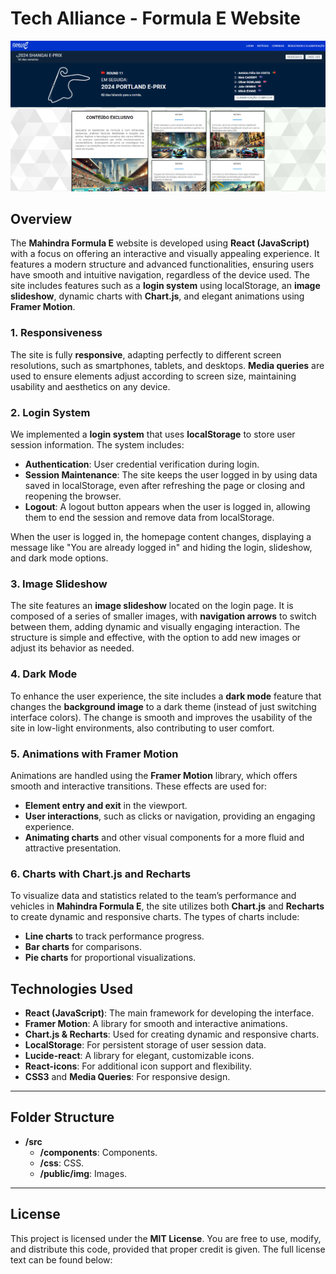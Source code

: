 # Tech Alliance - Formula E Website

<img src="/src/public/img/Screenshot_1.png">

## Overview

The **Mahindra Formula E** website is developed using **React (JavaScript)** with a focus on offering an interactive and visually appealing experience. It features a modern structure and advanced functionalities, ensuring users have smooth and intuitive navigation, regardless of the device used. The site includes features such as a **login system** using localStorage, an **image slideshow**, dynamic charts with **Chart.js**, and elegant animations using **Framer Motion**.

### 1. Responsiveness
The site is fully **responsive**, adapting perfectly to different screen resolutions, such as smartphones, tablets, and desktops. **Media queries** are used to ensure elements adjust according to screen size, maintaining usability and aesthetics on any device.

### 2. Login System
We implemented a **login system** that uses **localStorage** to store user session information. The system includes:
- **Authentication**: User credential verification during login.
- **Session Maintenance**: The site keeps the user logged in by using data saved in localStorage, even after refreshing the page or closing and reopening the browser.
- **Logout**: A logout button appears when the user is logged in, allowing them to end the session and remove data from localStorage.

When the user is logged in, the homepage content changes, displaying a message like "You are already logged in" and hiding the login, slideshow, and dark mode options.

### 3. Image Slideshow
The site features an **image slideshow** located on the login page. It is composed of a series of smaller images, with **navigation arrows** to switch between them, adding dynamic and visually engaging interaction. The structure is simple and effective, with the option to add new images or adjust its behavior as needed.

### 4. Dark Mode
To enhance the user experience, the site includes a **dark mode** feature that changes the **background image** to a dark theme (instead of just switching interface colors). The change is smooth and improves the usability of the site in low-light environments, also contributing to user comfort.

### 5. Animations with Framer Motion
Animations are handled using the **Framer Motion** library, which offers smooth and interactive transitions. These effects are used for:
- **Element entry and exit** in the viewport.
- **User interactions**, such as clicks or navigation, providing an engaging experience.
- **Animating charts** and other visual components for a more fluid and attractive presentation.

### 6. Charts with Chart.js and Recharts
To visualize data and statistics related to the team’s performance and vehicles in **Mahindra Formula E**, the site utilizes both **Chart.js** and **Recharts** to create dynamic and responsive charts. The types of charts include:
- **Line charts** to track performance progress.
- **Bar charts** for comparisons.
- **Pie charts** for proportional visualizations.

## Technologies Used

- **React (JavaScript)**: The main framework for developing the interface.
- **Framer Motion**: A library for smooth and interactive animations.
- **Chart.js & Recharts**: Used for creating dynamic and responsive charts.
- **LocalStorage**: For persistent storage of user session data.
- **Lucide-react**: A library for elegant, customizable icons.
- **React-icons**: For additional icon support and flexibility.
- **CSS3** and **Media Queries**: For responsive design.

---

## Folder Structure

- **/src**
  - **/components**: Components.
  - **/css**: CSS.
  - **/public/img**: Images.

---

## License

This project is licensed under the **MIT License**. You are free to use, modify, and distribute this code, provided that proper credit is given. The full license text can be found below:

